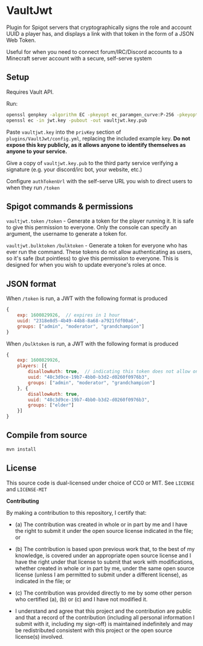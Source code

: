 VaultJwt
===

Plugin for Spigot servers that cryptographically signs the role and account UUID a player has, and displays a link with that token in the form of a JSON Web Token.

Useful for when you need to connect forum/IRC/Discord accounts to a Minecraft server account with a secure, self-serve system

Setup
---

Requires Vault API.

Run:

```bash
openssl genpkey -algorithm EC -pkeyopt ec_paramgen_curve:P-256 -pkeyopt ec_param_enc:named_curve -out vaultjwt.key
openssl ec -in jwt.key -pubout -out vaultjwt.key.pub
```

Paste `vaultjwt.key` into the `privKey` section of `plugins/VaultJwt/config.yml`, replacing the included example key. **Do not expose this key publicly, as it allows anyone to identify themselves as anyone to your service.**

Give a copy of `vaultjwt.key.pub` to the third party service verifying a signature (e.g. your discord/irc bot, your website, etc.)

Configure `authTokenUrl` with the self-serve URL you wish to direct users to when they run `/token`

Spigot commands & permissions
---

`vaultjwt.token` `/token` - Generate a token for the player running it. It is safe to give this permission to everyone. Only the console can specify an argument, the username to generate a token for.

`vaultjwt.bulktoken` `/bulktoken` - Generate a token for everyone who has ever run the command. These tokens do not allow authenticating as users, so it's safe (but pointless) to give this permission to everyone. This is designed for when you wish to update everyone's roles at once.

JSON format
---

When `/token` is run, a JWT with the following format is produced

```javascript
{
    exp: 1600829926,  // expires in 1 hour
    uuid: "2318e8d5-4b49-44b8-8a68-a7921fdf00a6",
    groups: ["admin", "moderator", "grandchampion"]
}
```

When `/bulktoken` is run, a JWT with the following format is produced

```javascript
{
    exp: 1600829926,
    players: [{
        disallowAuth: true,  // indicating this token does not allow one to identify as this player
        uuid: "48c3d9ce-19b7-4bb0-b3d2-d0260f0976b3",
        groups: ["admin", "moderator", "grandchampion"]
    }, {
        disallowAuth: true,
        uuid: "48c3d9ce-19b7-4bb0-b3d2-d0260f0976b3",
        groups: ["elder"]
    }]
}
```

Compile from source
---

```bash
mvn install
```

License
---

This source code is dual-licensed under choice of CC0 or MIT. See `LICENSE` and `LICENSE-MIT`

**Contributing**

By making a contribution to this repository, I certify that:

- (a) The contribution was created in whole or in part by me and I have the right to submit it under the open source license indicated in the file; or

- (b) The contribution is based upon previous work that, to the best of my knowledge, is covered under an appropriate open source license and I have the right under that license to submit that work with modifications, whether created in whole or in part by me, under the same open source license (unless I am permitted to submit under a different license), as indicated in the file; or

- (c) The contribution was provided directly to me by some other person who certified (a), (b) or (c) and I have not modified it.

- I understand and agree that this project and the contribution are public and that a record of the contribution (including all personal information I submit with it, including my sign-off) is maintained indefinitely and may be redistributed consistent with this project or the open source license(s) involved.

